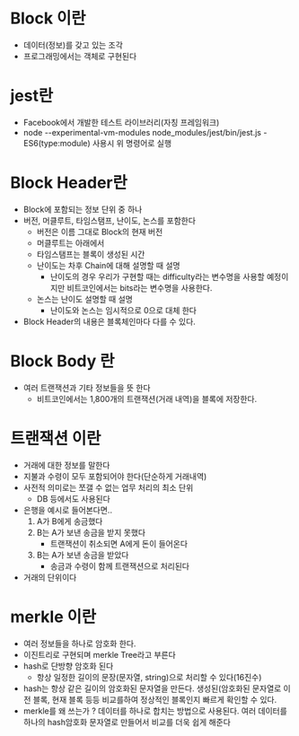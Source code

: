 # Block 이란

- 데이터(정보)를 갖고 있는 조각
- 프로그래밍에서는 객체로 구현된다

# jest란

- Facebook에서 개발한 테스트 라이브러리(자칭 프레임워크)
- node --experimental-vm-modules node_modules/jest/bin/jest.js
  -ES6(type:module) 사용시 위 명령어로 실행

# Block Header란

- Block에 포함되는 정보 단위 중 하나
- 버전, 머클루트, 타임스탬프, 난이도, 논스를 포함한다
  - 버전은 이름 그대로 Block의 현재 버전
  - 머클루트는 아래에서
  - 타임스탬프는 블록이 생성된 시간
  - 난이도는 차후 Chain에 대해 설명할 때 설명
    - 난이도의 경우 우리가 구현할 때는 difficulty라는 변수명을 사용할 예정이지만 비트코인에서는 bits라는 변수명을 사용한다.
  - 논스는 난이도 설명할 때 설명
    - 난이도와 논스는 임시적으로 0으로 대체 한다
- Block Header의 내용은 블록체인마다 다를 수 있다.

# Block Body 란

- 여러 트랜잭션과 기타 정보들을 뜻 한다
  - 비트코인에서는 1,800개의 트랜잭션(거래 내역)을 블록에 저장한다.

# 트랜잭션 이란

- 거래에 대한 정보를 말한다
- 지불과 수령이 모두 포함되어야 한다(단순하게 거래내역)
- 사전적 의미로는 쪼갤 수 없는 업무 처리의 최소 단위
  - DB 등에서도 사용된다
- 은행을 예시로 들어본다면..
  1. A가 B에게 송금했다
  2. B는 A가 보낸 송금을 받지 못했다
     - 트랜잭션이 취소되면 A에게 돈이 들어온다
  3. B는 A가 보낸 송금을 받았다
     - 송금과 수령이 함께 트랜잭션으로 처리된다
- 거래의 단위이다

# merkle 이란

- 여러 정보들을 하나로 암호화 한다.
- 이진트리로 구현되며 merkle Tree라고 부른다
- hash로 단방향 암호화 된다
  - 항상 일정한 길이의 문장(문자열, string)으로 처리할 수 있다(16진수)
- hash는 항상 같은 길이의 암호화된 문자열을 만든다. 생성된(암호화된 문자열로 이전 블록, 현재 블록 등등 비교를하여 정상적인 블록인지 빠르게 확인할 수 있다.
- merkle를 왜 쓰는가 ? 데이터를 하나로 합치는 방법으로 사용된다. 여러 데이터를 하나의 hash암호화 문자열로 만들어서 비교를 더욱 쉽게 해준다
